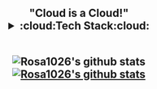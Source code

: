 <h2 align='center'> "Cloud is a Cloud!"
  
<details>
  <summary>:cloud:Tech Stack:cloud:</summary>
   <p><p align='center'>
 Language :
 <img src="https://img.shields.io/badge/Python-3776AB?style=flat-square&logo=Python&logoColor=white"/> </a>
 <img src="https://img.shields.io/badge/C-A8B9CC?style=flat-square&logo=C&logoColor=white"/> </a>
 
 OS:
 <img src="https://img.shields.io/badge/Linux-F37626?style=flat-square&logo=Linux&logoColor=white"/> </a>
 
 Infra:
 <img src="https://img.shields.io/badge/Kubernetes-326CE5?style=flat-square&logo=Kubernetes&logoColor=white"/> </a>
 <img src="https://img.shields.io/badge/Openstack-FF0000?style=flat-square&logo=Openstack&logoColor=white"/> </a>
 <img src="https://img.shields.io/badge/Docker-2496ED?style=flat-square&logo=Docker&logoColor=white"/> </a>
 
 Data & Database:
 <img src="https://img.shields.io/badge/Jupyter-F37626?style=flat-square&logo=Jupyter&logoColor=white"/> </a>
 <img src="https://img.shields.io/badge/MySQL-4479A1?style=flat-square&logo=MySQL&logoColor=white"/> </a>
 
 CI/CD:
 <img src="https://img.shields.io/badge/kubeflow-F37626?style=flat-square&logo=kubeflow&logoColor=white"/> </a>
 <img src="https://img.shields.io/badge/argoCD-EF7B4D?style=flat-square&logo=Argo&logoColor=white"/> </a>
 <img src="https://img.shields.io/badge/gitlab-FC6D26?style=flat-square&logo=gitlab&logoColor=white"/> </a>
 <img src="https://img.shields.io/badge/Jenkins-D24939?style=flat-square&logo=Jenkins&logoColor=white"/> </a>

</details>

<br>

![Rosa1026's github stats](https://github-readme-stats.vercel.app/api?username=rosa1026&show_icons=true) [![Rosa1026's github stats](https://github-readme-stats.vercel.app/api/top-langs/?username=rosa1026&show_icons=true&hide_border=true&title_color=004386&icon_color=004386&layout=compact)](https://github.com/rosa1026)

<br>
